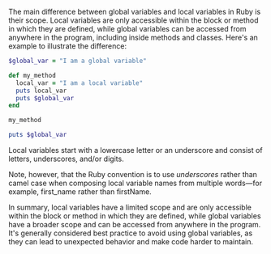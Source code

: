 The main difference between global variables and local variables in Ruby is their scope. Local variables are only accessible within the block or method in which they are defined, while global variables can be accessed from anywhere in the program, including inside methods and classes. Here's an example to illustrate the difference:

```ruby
$global_var = "I am a global variable"

def my_method
  local_var = "I am a local variable"
  puts local_var
  puts $global_var
end

my_method

puts $global_var

```
Local variables start with a lowercase letter or an underscore and consist of letters, underscores, and/or digits.

Note, however, that the Ruby convention is to use _underscores_ rather than camel case when composing local variable names from multiple
words—for example, first_name rather than firstName.

In summary, local variables have a limited scope and are only accessible within the block or method in which they are defined, while global variables have a broader scope and can be accessed from anywhere in the program. It's generally considered best practice to avoid using global variables, as they can lead to unexpected behavior and make code harder to maintain.
